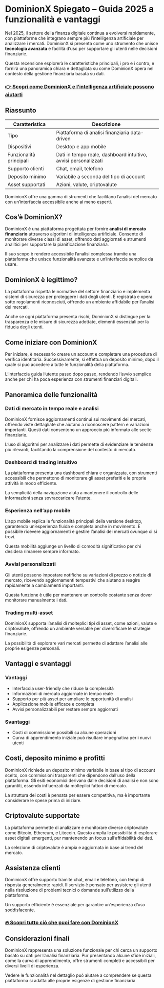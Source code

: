 # DominionX Spiegato – Guida 2025 a funzionalità e vantaggi
   
Nel 2025, il settore della finanza digitale continua a evolversi rapidamente, con piattaforme che integrano sempre più l’intelligenza artificiale per analizzare i mercati. DominionX si presenta come uno strumento che unisce **tecnologia avanzata** e facilità d’uso per supportare gli utenti nelle decisioni finanziarie.

Questa recensione esplorerà le caratteristiche principali, i pro e i contro, e fornirà una panoramica chiara e dettagliata su come DominionX opera nel contesto della gestione finanziaria basata su dati.

### [👉 Scopri come DominionX e l’intelligenza artificiale possono aiutarti](https://da.gd/N1hnRD)
## Riassunto  
| Caratteristica                | Descrizione                                        |  
|------------------------------|--------------------------------------------------|  
| Tipo                         | Piattaforma di analisi finanziaria data-driven   |  
| Dispositivi                  | Desktop e app mobile                              |  
| Funzionalità principali      | Dati in tempo reale, dashboard intuitivo, avvisi personalizzati |  
| Supporto clienti             | Chat, email, telefono                             |  
| Deposito minimo              | Variabile a seconda del tipo di account          |  
| Asset supportati             | Azioni, valute, criptovalute                      |  

DominionX offre una gamma di strumenti che facilitano l’analisi del mercato con un’interfaccia accessibile anche ai meno esperti.

## Cos’è DominionX?  
DominionX è una piattaforma progettata per fornire **analisi di mercato finanziario** attraverso algoritmi di intelligenza artificiale. Consente di monitorare diverse classi di asset, offrendo dati aggiornati e strumenti analitici per supportare la pianificazione finanziaria.

Il suo scopo è rendere accessibile l’analisi complessa tramite una piattaforma che unisce funzionalità avanzate e un’interfaccia semplice da usare.

## DominionX è legittimo?  
La piattaforma rispetta le normative del settore finanziario e implementa sistemi di sicurezza per proteggere i dati degli utenti. È registrata e opera sotto regolamenti riconosciuti, offrendo un ambiente affidabile per l’analisi dei mercati.

Anche se ogni piattaforma presenta rischi, DominionX si distingue per la trasparenza e le misure di sicurezza adottate, elementi essenziali per la fiducia degli utenti.

## Come iniziare con DominionX  
Per iniziare, è necessario creare un account e completare una procedura di verifica identitaria. Successivamente, si effettua un deposito minimo, dopo il quale si può accedere a tutte le funzionalità della piattaforma.

L’interfaccia guida l’utente passo dopo passo, rendendo l’avvio semplice anche per chi ha poca esperienza con strumenti finanziari digitali.

## Panoramica delle funzionalità  

### Dati di mercato in tempo reale e analisi  
DominionX fornisce aggiornamenti continui sui movimenti dei mercati, offrendo viste dettagliate che aiutano a riconoscere pattern e variazioni importanti. Questi dati consentono un approccio più informato alle scelte finanziarie.

L’uso di algoritmi per analizzare i dati permette di evidenziare le tendenze più rilevanti, facilitando la comprensione del contesto di mercato.

### Dashboard di trading intuitivo  
La piattaforma presenta una dashboard chiara e organizzata, con strumenti accessibili che permettono di monitorare gli asset preferiti e le proprie attività in modo efficiente.

La semplicità della navigazione aiuta a mantenere il controllo delle informazioni senza sovraccaricare l’utente.

### Esperienza nell’app mobile  
L’app mobile replica le funzionalità principali della versione desktop, garantendo un’esperienza fluida e completa anche in movimento. È possibile ricevere aggiornamenti e gestire l’analisi dei mercati ovunque ci si trovi.

Questa mobilità aggiunge un livello di comodità significativo per chi desidera rimanere sempre informato.

### Avvisi personalizzati  
Gli utenti possono impostare notifiche su variazioni di prezzo o notizie di mercato, ricevendo aggiornamenti tempestivi che aiutano a reagire rapidamente a cambiamenti importanti.

Questa funzione è utile per mantenere un controllo costante senza dover monitorare manualmente i dati.

### Trading multi-asset  
DominionX supporta l’analisi di molteplici tipi di asset, come azioni, valute e criptovalute, offrendo un ambiente versatile per diversificare le strategie finanziarie.

La possibilità di esplorare vari mercati permette di adattare l’analisi alle proprie esigenze personali.

## Vantaggi e svantaggi  

### Vantaggi  
- Interfaccia user-friendly che riduce la complessità  
- Informazioni di mercato aggiornate in tempo reale  
- Supporto per più asset per ampliare le opportunità di analisi  
- Applicazione mobile efficace e completa  
- Avvisi personalizzabili per restare sempre aggiornati  

### Svantaggi  
- Costi di commissione possibili su alcune operazioni  
- Curva di apprendimento iniziale può risultare impegnativa per i nuovi utenti  

## Costi, deposito minimo e profitti  
DominionX richiede un deposito minimo variabile in base al tipo di account scelto, con commissioni trasparenti che dipendono dall’uso della piattaforma. Gli esiti economici derivano dalle decisioni di analisi e non sono garantiti, essendo influenzati da molteplici fattori di mercato.

La struttura dei costi è pensata per essere competitiva, ma è importante considerare le spese prima di iniziare.

## Criptovalute supportate  
La piattaforma permette di analizzare e monitorare diverse criptovalute come Bitcoin, Ethereum, e Litecoin. Questo amplia le possibilità di esplorare asset digitali emergenti, pur mantenendo un focus sull’affidabilità dei dati.

La selezione di criptovalute è ampia e aggiornata in base ai trend del mercato.

## Assistenza clienti  
DominionX offre supporto tramite chat, email e telefono, con tempi di risposta generalmente rapidi. Il servizio è pensato per assistere gli utenti nella risoluzione di problemi tecnici o domande sull’utilizzo della piattaforma.

Un supporto efficiente è essenziale per garantire un’esperienza d’uso soddisfacente.

### [🔥 Scopri tutto ciò che puoi fare con DominionX](https://da.gd/N1hnRD)
## Considerazioni finali  
DominionX rappresenta una soluzione funzionale per chi cerca un supporto basato su dati per l’analisi finanziaria. Pur presentando alcune sfide iniziali, come la curva di apprendimento, offre strumenti completi e accessibili per diversi livelli di esperienza.

Vedere le funzionalità nel dettaglio può aiutare a comprendere se questa piattaforma si adatta alle proprie esigenze di gestione finanziaria.